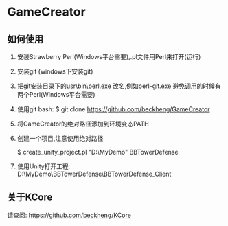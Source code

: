 # GameCreator

## 如何使用

1. 安装Strawberry Perl(Windows平台需要),.pl文件用Perl来打开(运行)

2. 安装git (windows下安装git)

3. 把git安装目录下的usr\bin\perl.exe 改名,例如perl-git.exe 避免调用的时候有两个Perl(Windows平台需要)

4. 使用git bash: $ git clone https://github.com/beckheng/GameCreator

5. 将GameCreator的绝对路径添加到环境变态PATH

6. 创建一个项目,注意使用绝对路径

    $ create_unity_project.pl "D:\MyDemo" BBTowerDefense

7. 使用Unity打开工程: D:\MyDemo\BBTowerDefense\BBTowerDefense_Client

## 关于KCore

请查阅: https://github.com/beckheng/KCore
